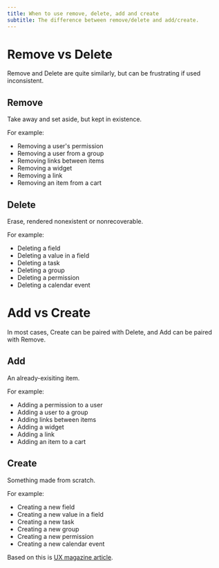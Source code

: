 ```yaml
---
title: When to use remove, delete, add and create
subtitle: The difference between remove/delete and add/create.
---
```


# Remove vs Delete
Remove and Delete are quite similarly, but can be frustrating if used inconsistent.

## Remove
Take away and set aside, but kept in existence.

For example:
* Removing a user's permission
* Removing a user from a group
* Removing links between items
* Removing a widget
* Removing a link
* Removing an item from a cart

## Delete
Erase, rendered nonexistent or nonrecoverable.

For example:
* Deleting a field
* Deleting a value in a field
* Deleting a task
* Deleting a group
* Deleting a permission
* Deleting a calendar event

# Add vs Create
In most cases, Create can be paired with Delete, and Add can be paired with Remove.

## Add
An already-exisiting item.

For example:
* Adding a permission to a user
* Adding a user to a group
* Adding links between items
* Adding a widget
* Adding a link
* Adding an item to a cart

## Create
Something made from scratch.

For example:
* Creating a new field
* Creating a new value in a field
* Creating a new task
* Creating a new group
* Creating a new permission
* Creating a new calendar event

Based on this is [UX magazine article](https://uxmag.com/articles/ui-copy-remove-vs-delete2-banner).
